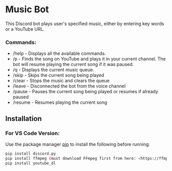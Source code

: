 # Music Bot

This Discord bot plays user's specified music, either by entering key words or a YouTube URL.

### Commands:
- /help - Displays all the available commands.
- /p <insert keywords or URL here> - Finds the song on YouTube and plays it in your current channel. The bot will resume playing the current song if it was paused.
- /q - Displays the current music queue.
- /skip - Skips the current song being played
- /clear - Stops the music and clears the queue
- /leave - Disconnected the bot from the voice channel
- /pause - Pauses the current song being played or resumes if already paused
- /resume - Resumes playing the current song

## Installation

### For VS Code Version:
Use the package manager [pip](https://pip.pypa.io/en/stable/) to install the following before running:

```bash
pip install discord.py
pip install ffmpeg (must download FFmpeg first from here: <https://ffmpeg.org/download.html>)
pip install youtube_dl
```

